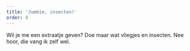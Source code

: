 ```yaml
---
title: 'Jummie, insecten!'
order: 8
---
```



Wil je me een extraatje geven? Doe maar wat vliegjes en insecten. Nee hoor, die vang ik zelf wel. 